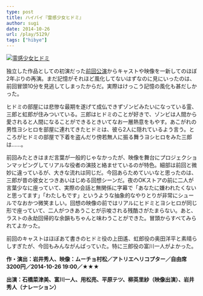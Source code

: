 ```yaml
---
type: post
title: ハイバイ『霊感少女ヒドミ』
author: sugi
date: 2014-10-26
url: /play/5129/
tags: ["hibye"]
---
```

<a href="http://i0.wp.com/asharpminor.com/wp-content/uploads/2014/10/hidomitop1.jpg" onclick="_gaq.push(['_trackEvent', 'outbound-article', 'http://asharpminor.com/wp-content/uploads/2014/10/hidomitop1.jpg', '']);" ><img src="http://i0.wp.com/asharpminor.com/wp-content/uploads/2014/10/hidomitop1.jpg?resize=183%2C300" alt="霊感少女ヒドミ" class="alignleft size-medium wp-image-5130" data-recalc-dims="1" /></a>

独立した作品としての初演だった<a href="http://asharpminor.com/play/3755/" onclick="_gaq.push(['_trackEvent', 'outbound-article', 'http://asharpminor.com/play/3755/', '前回公演']);" title="ハイバイ『霊感少女ヒドミ』" target="_blank">前回公演</a>からキャストや映像を一新してのほぼ2年ぶりの再演。まだ記憶がそれほど風化してないはずなのに見にいったのは、前回冒頭10分を見逃してしまったからだ。実際はけっこう記憶の風化も甚だしかった。

ヒドミの部屋には悲惨な最期を遂げて成仏できずゾンビみたいになっている霊、三郎と虹郎が住みついている。三郎はヒドミのことが好きで、ゾンビは人間から愛されると人間になることができるときいてなお一層熱意をもやす。あこがれの男性ヨシヒロを部屋に連れてきたヒドミは、彼ら2人に隠れているよう言う。ところがヒドミの部屋で下着を盗んだり傍若無人に振る舞うヨシヒロをみた三郎は……。

前回みたときはまだ言葉が一般的じゃなかったが、映像を舞台にプロジェクションマッピングしてリアルな役者の演技と絡ませているのが特色。細部は前回と微妙に違っているが、大きな流れは同じだ。今回あらためていいなと思ったのは、三郎が昔の彼女とつきあいはじめる回想シーンだ。夜のOKストアの前に二人が言葉少なに座っていて、実際の会話と無関係に字幕で「あなたに嫌われたくないと思ってます」「わたしもです」というような抽象的なやりとりが非常にシュールでなおかつ微笑ましい。回想の映像の前ではリアルにヒドミとヨシヒロが同じ形で座っていて、二人がつきあうことが示唆される残酷さがたまらない。あと、ラストの永劫回帰的な余韻もちゃんと味わうことができた。冒頭からすべてみられてよかった。

前回のキャストはほぼあて書きのヒドミ役の上田遙、虹郎役の奥田洋平と素晴らしすぎたが、今回もみんながんばっていた。特に三郎役の富川一人がよかった。

**作・演出：岩井秀人、映像：ムーチョ村松／アトリエヘリコプター／自由席3200円／2014-10-26 19:00／★★★**

**出演：石橋菜津美、富川一人、用松亮、平原テツ、柳英里紗（映像出演）、岩井秀人（ナレーション）**
